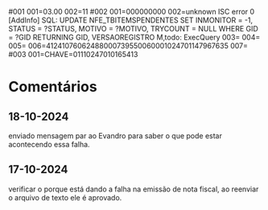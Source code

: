 #001
001=03.00
002=11
#002
001=000000000
002=unknown ISC error 0
[AddInfo]
SQL: UPDATE NFE_TBITEMSPENDENTES 
SET INMONITOR = -1,
STATUS = ?STATUS,
MOTIVO = ?MOTIVO,
TRYCOUNT = NULL
WHERE GID = ?GID
RETURNING GID, VERSAOREGISTRO
M‚todo: ExecQuery
003=
004=
005=
006=41241076062488000739550060001024701147967635
007=
#003
001=CHAVE=01110247010165413

# Comentários 
## 18-10-2024
enviado mensagem par ao Evandro para saber o que pode estar acontecendo essa falha. 
## 17-10-2024
verificar o porque está dando a falha na emissão de nota fiscal, ao reenviar o arquivo de texto ele é aprovado. 